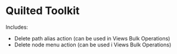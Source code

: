 Quilted Toolkit
===============

Includes:
- Delete path alias action (can be used in Views Bulk Operations)
- Delete node menu action (can be used i Views Bulk Operations)